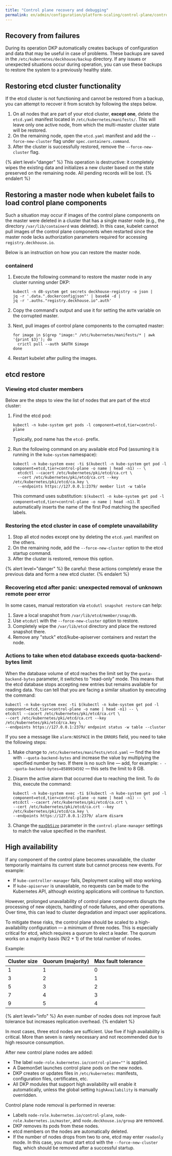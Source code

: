 ```yaml
---
title: "Control plane recovery and debugging"
permalink: en/admin/configuration/platform-scaling/control-plane/control-plane-recovery-and-debugging.html
---
```


## Recovery from failures

During its operation DKP automatically creates backups of configuration and data that may be useful in case of problems. These backups are saved in the `/etc/kubernetes/deckhouse/backup` directory. If any issues or unexpected situations occur during operation, you can use these backups to restore the system to a previously healthy state.

## Restoring etcd cluster functionality

If the etcd cluster is not functioning and cannot be restored from a backup, you can attempt to recover it from scratch by following the steps below.

1. On all nodes that are part of your etcd cluster, **except one**, delete the `etcd.yaml` manifest located in `/etc/kubernetes/manifests/`. This will leave only one active node, from which the multi-master cluster state will be restored.
1. On the remaining node, open the `etcd.yaml` manifest and add the `--force-new-cluster` flag under `spec.containers.command`.
1. After the cluster is successfully restored, remove the `--force-new-cluster` flag.

{% alert level="danger" %}
This operation is destructive: it completely wipes the existing data and initializes a new cluster based on the state preserved on the remaining node. All pending records will be lost.
{% endalert %}

## Restoring a master node when kubelet fails to load control plane components

Such a situation may occur if images of the control plane components on the master were deleted in a cluster that has a single master node (e.g., the directory `/var/lib/containerd` was deleted). In this case, kubelet cannot pull images of the control plane components when restarted since the master node lacks authorization parameters required for accessing `registry.deckhouse.io`.

Below is an instruction on how you can restore the master node.

### containerd

1. Execute the following command to restore the master node in any cluster running under DKP:

   ```shell
   kubectl -n d8-system get secrets deckhouse-registry -o json |
   jq -r '.data.".dockerconfigjson"' | base64 -d |
   jq -r '.auths."registry.deckhouse.io".auth'
   ```

1. Copy the command's output and use it for setting the `AUTH` variable on the corrupted master.

1. Next, pull images of control plane components to the corrupted master:

   ```shell
   for image in $(grep "image:" /etc/kubernetes/manifests/* | awk '{print $3}'); do
     crictl pull --auth $AUTH $image
   done
   ```

1. Restart kubelet after pulling the images.

## etcd restore

### Viewing etcd cluster members

Below are the steps to view the list of nodes that are part of the etcd cluster:

1. Find the etcd pod:

   ```shell
   kubectl -n kube-system get pods -l component=etcd,tier=control-plane
   ```

   Typically, pod name has the `etcd-` prefix.

1. Run the following command on any available etcd Pod (assuming it is running in the `kube-system` namespace):

   ```shell
   kubectl -n kube-system exec -ti $(kubectl -n kube-system get pod -l component=etcd,tier=control-plane -o name | head -n1) -- \
     etcdctl --cacert /etc/kubernetes/pki/etcd/ca.crt \
     --cert /etc/kubernetes/pki/etcd/ca.crt --key /etc/kubernetes/pki/etcd/ca.key \
     --endpoints https://127.0.0.1:2379/ member list -w table
   ```

   This command uses substitution: `$(kubectl -n kube-system get pod -l component=etcd,tier=control-plane -o name | head -n1)`.
   It automatically inserts the name of the first Pod matching the specified labels.  

### Restoring the etcd cluster in case of complete unavailability

1. Stop all etcd nodes except one by deleting the `etcd.yaml` manifest on the others.
1. On the remaining node, add the `--force-new-cluster` option to the etcd startup command.
1. After the cluster is restored, remove this option.

{% alert level="danger" %}
Be careful: these actions completely erase the previous data and form a new etcd cluster.
{% endalert %}

### Recovering etcd after panic: unexpected removal of unknown remote peer error

In some cases, manual restoration via `etcdutl snapshot restore` can help:

1. Save a local snapshot from `/var/lib/etcd/member/snap/db`.
1. Use `etcdutl` with the `--force-new-cluster` option to restore.
1. Completely wipe the `/var/lib/etcd` directory and place the restored snapshot there.
1. Remove any "stuck" etcd/kube-apiserver containers and restart the node.

### Actions to take when etcd database exceeds quota-backend-bytes limit

When the database volume of etcd reaches the limit set by the `quota-backend-bytes` parameter, it switches to "read-only" mode. This means that the etcd database stops accepting new entries but remains available for reading data. You can tell that you are facing a similar situation by executing the command:

```shell
kubectl -n kube-system exec -ti $(kubectl -n kube-system get pod -l component=etcd,tier=control-plane -o name | head -n1) -- \
etcdctl --cacert /etc/kubernetes/pki/etcd/ca.crt \
--cert /etc/kubernetes/pki/etcd/ca.crt --key /etc/kubernetes/pki/etcd/ca.key \
--endpoints https://127.0.0.1:2379/ endpoint status -w table --cluster
```

If you see a message like `alarm:NOSPACE` in the `ERRORS` field, you need to take the following steps:

1. Make change to `/etc/kubernetes/manifests/etcd.yaml` — find the line with `--quota-backend-bytes` and increase the value by multiplying the specified number by two. If there is no such line — add, for example: `- --quota-backend-bytes=8589934592` — this sets the limit to 8 GB.
1. Disarm the active alarm that occurred due to reaching the limit. To do this, execute the command:

   ```shell
   kubectl -n kube-system exec -ti $(kubectl -n kube-system get pod -l component=etcd,tier=control-plane -o name | head -n1) -- \
   etcdctl --cacert /etc/kubernetes/pki/etcd/ca.crt \
   --cert /etc/kubernetes/pki/etcd/ca.crt --key /etc/kubernetes/pki/etcd/ca.key \
   --endpoints https://127.0.0.1:2379/ alarm disarm
   ```

1. Change the [`maxDbSize`](/modules/control-plane-manager/configuration.html#parameters-etcd-maxdbsize) parameter in the `control-plane-manager` settings to match the value specified in the manifest.

## High availability

If any component of the control plane becomes unavailable, the cluster temporarily maintains its current state but cannot process new events. For example:

- If `kube-controller-manager` fails, Deployment scaling will stop working.
- If `kube-apiserver` is unavailable, no requests can be made to the Kubernetes API, although existing applications will continue to function.

However, prolonged unavailability of control plane components disrupts the processing of new objects, handling of node failures, and other operations. Over time, this can lead to cluster degradation and impact user applications.

To mitigate these risks, the control plane should be scaled to a high-availability configuration — a minimum of three nodes. This is especially critical for etcd, which requires a quorum to elect a leader. The quorum works on a majority basis (N/2 + 1) of the total number of nodes.

Example:

| Cluster size | Quorum (majority) | Max fault tolerance |
|--------------|-------------------|----------------------|
| 1            | 1                 | 0                    |
| 3            | 2                 | 1                    |
| 5            | 3                 | 2                    |
| 7            | 4                 | 3                    |
| 9            | 5                 | 4                    |

{% alert level="info" %}
An even number of nodes does not improve fault tolerance but increases replication overhead.
{% endalert %}

In most cases, three etcd nodes are sufficient. Use five if high availability is critical. More than seven is rarely necessary and not recommended due to high resource consumption.

After new control plane nodes are added:

- The label `node-role.kubernetes.io/control-plane=""` is applied.
- A DaemonSet launches control plane pods on the new nodes.
- DKP creates or updates files in `/etc/kubernetes`: manifests, configuration files, certificates, etc.
- All DKP modules that support high availability will enable it automatically, unless the global setting `highAvailability` is manually overridden.

Control plane node removal is performed in reverse:

- Labels `node-role.kubernetes.io/control-plane`, `node-role.kubernetes.io/master`, and `node.deckhouse.io/group` are removed.
- DKP removes its pods from these nodes.
- etcd members on the nodes are automatically deleted.
- If the number of nodes drops from two to one, etcd may enter `readonly` mode. In this case, you must start etcd with the `--force-new-cluster` flag, which should be removed after a successful startup.
